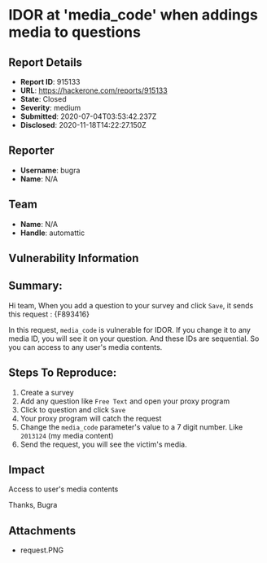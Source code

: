 # IDOR at 'media_code' when addings media to questions

## Report Details
- **Report ID**: 915133
- **URL**: https://hackerone.com/reports/915133
- **State**: Closed
- **Severity**: medium
- **Submitted**: 2020-07-04T03:53:42.237Z
- **Disclosed**: 2020-11-18T14:22:27.150Z

## Reporter
- **Username**: bugra
- **Name**: N/A

## Team
- **Name**: N/A
- **Handle**: automattic

## Vulnerability Information
## Summary:
Hi team,
When you add a question to your survey and click `Save`, it sends this request :
{F893416}

In this request, `media_code` is vulnerable for IDOR. If you change it to any media ID, you will see it on your question. 
And these IDs are sequential. So you can access to any user's media contents. 

## Steps To Reproduce:

  1. Create a survey
  1. Add any question like `Free Text` and open your proxy program
  1. Click to question and click `Save` 
  1. Your proxy program will catch the request
  1. Change the `media_code` parameter's value to a 7 digit number. Like `2013124` (my media content)
  1. Send the request, you will see the victim's media.

## Impact

Access to user's media contents

Thanks,
Bugra

## Attachments
- request.PNG
